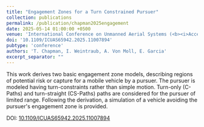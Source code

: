 ```yaml
---
title: "Engagement Zones for a Turn Constrained Pursuer"
collection: publications
permalink: /publication/chapman2025engagement
date: 2025-05-14 01:00:00 +0500
venue: 'International Conference on Unmanned Aerial Systems (<b><i>Accepted</i></b>)'
doi: '10.1109/ICUAS65942.2025.11007894'
pubtype: 'conference'
authors: 'T. Chapman, I. Weintraub, A. Von Moll, E. Garcia'
excerpt_separator: ""
---
```

This work derives two basic engagement zone models, describing regions of potential risk or capture for a mobile vehicle by a pursuer. The pursuer is modeled having turn-constraints rather than simple motion. Turn-only (C-Paths) and turn-straight (CS-Paths) paths are considered for the pursuer of limited range. Following the derivation, a simulation of a vehicle avoiding the pursuer&apos;s engagement zone is provided.


DOI: [10.1109/ICUAS65942.2025.11007894](https://doi.org/10.1109/ICUAS65942.2025.11007894)